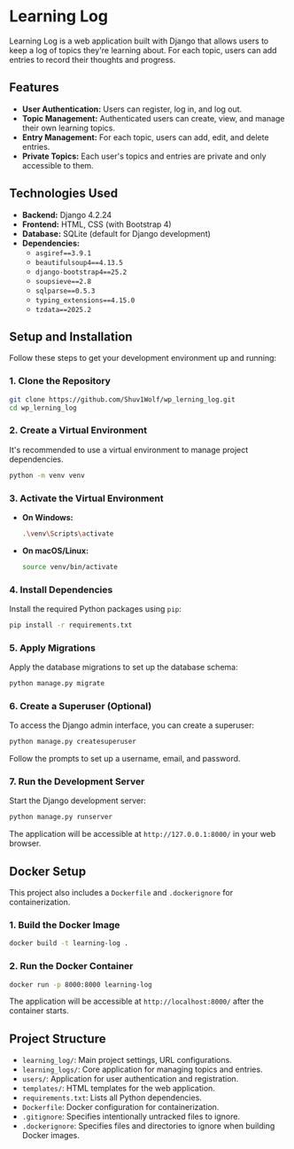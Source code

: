 # Learning Log

Learning Log is a web application built with Django that allows users to keep a log of topics they're learning about. For each topic, users can add entries to record their thoughts and progress.

## Features

*   **User Authentication:** Users can register, log in, and log out.
*   **Topic Management:** Authenticated users can create, view, and manage their own learning topics.
*   **Entry Management:** For each topic, users can add, edit, and delete entries.
*   **Private Topics:** Each user's topics and entries are private and only accessible to them.

## Technologies Used

*   **Backend:** Django 4.2.24
*   **Frontend:** HTML, CSS (with Bootstrap 4)
*   **Database:** SQLite (default for Django development)
*   **Dependencies:**
    *   `asgiref==3.9.1`
    *   `beautifulsoup4==4.13.5`
    *   `django-bootstrap4==25.2`
    *   `soupsieve==2.8`
    *   `sqlparse==0.5.3`
    *   `typing_extensions==4.15.0`
    *   `tzdata==2025.2`

## Setup and Installation

Follow these steps to get your development environment up and running:

### 1. Clone the Repository

```bash
git clone https://github.com/Shuv1Wolf/wp_lerning_log.git
cd wp_lerning_log
```

### 2. Create a Virtual Environment

It's recommended to use a virtual environment to manage project dependencies.

```bash
python -m venv venv
```

### 3. Activate the Virtual Environment

*   **On Windows:**
    ```bash
    .\venv\Scripts\activate
    ```
*   **On macOS/Linux:**
    ```bash
    source venv/bin/activate
    ```

### 4. Install Dependencies

Install the required Python packages using `pip`:

```bash
pip install -r requirements.txt
```

### 5. Apply Migrations

Apply the database migrations to set up the database schema:

```bash
python manage.py migrate
```

### 6. Create a Superuser (Optional)

To access the Django admin interface, you can create a superuser:

```bash
python manage.py createsuperuser
```

Follow the prompts to set up a username, email, and password.

### 7. Run the Development Server

Start the Django development server:

```bash
python manage.py runserver
```

The application will be accessible at `http://127.0.0.1:8000/` in your web browser.

## Docker Setup

This project also includes a `Dockerfile` and `.dockerignore` for containerization.

### 1. Build the Docker Image

```bash
docker build -t learning-log .
```

### 2. Run the Docker Container

```bash
docker run -p 8000:8000 learning-log
```

The application will be accessible at `http://localhost:8000/` after the container starts.

## Project Structure

*   `learning_log/`: Main project settings, URL configurations.
*   `learning_logs/`: Core application for managing topics and entries.
*   `users/`: Application for user authentication and registration.
*   `templates/`: HTML templates for the web application.
*   `requirements.txt`: Lists all Python dependencies.
*   `Dockerfile`: Docker configuration for containerization.
*   `.gitignore`: Specifies intentionally untracked files to ignore.
*   `.dockerignore`: Specifies files and directories to ignore when building Docker images.
